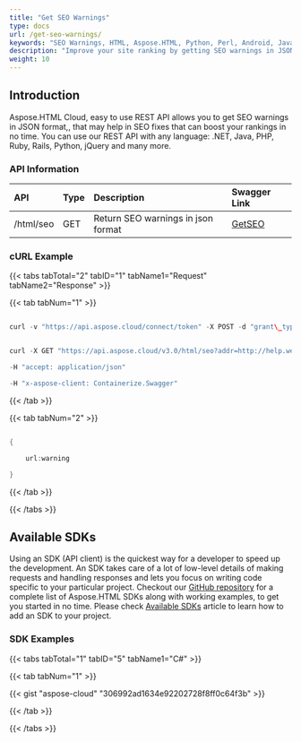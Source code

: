 ```yaml
---
title: "Get SEO Warnings"
type: docs
url: /get-seo-warnings/
keywords: "SEO Warnings, HTML, Aspose.HTML, Python, Perl, Android, Java, .NET,C#, Swift, Go"
description: "Improve your site ranking by getting SEO warnings in JSON format using Aspose.HTML Cloud, a REST API that can be use in any language like .NET, Java, Python, Perl, Ruby, PHP and many more."
weight: 10
---
```


## **Introduction**
Aspose.HTML Cloud, easy to use REST API allows you to get SEO warnings in JSON format,, that may help in SEO fixes that can boost your rankings in no time. You can use our REST API with any language: .NET, Java, PHP, Ruby, Rails, Python, jQuery and many more.
### **API Information**

|**API**|**Type**|**Description**|**Swagger Link**|
| :- | :- | :- | :- |
|/html/seo|GET|Return SEO warnings in json format|[GetSEO](https://apireference.aspose.cloud/html/#/SEO/Get)|
### **cURL Example**
{{< tabs tabTotal="2" tabID="1" tabName1="Request" tabName2="Response" >}}

{{< tab tabNum="1" >}}

```java

curl -v "https://api.aspose.cloud/connect/token" -X POST -d "grant\_type=client\_credentials&client\_id=XXXXX&client\_secret=XXXXX" -H "Content-Type: application/x-www-form-urlencoded" -H "Accept: application/json"

```

```java

curl -X GET "https://api.aspose.cloud/v3.0/html/seo?addr=http://help.websiteos.com/websiteos/example\_of\_a\_simple\_html\_page.htm" 

-H "accept: application/json" 

-H "x-aspose-client: Containerize.Swagger"

```

{{< /tab >}}

{{< tab tabNum="2" >}}

```java

{

	url:warning

}

```

{{< /tab >}}

{{< /tabs >}}
## **Available SDKs**
Using an SDK (API client) is the quickest way for a developer to speed up the development. An SDK takes care of a lot of low-level details of making requests and handling responses and lets you focus on writing code specific to your particular project. Checkout our [GitHub repository](https://github.com/aspose-html-cloud) for a complete list of Aspose.HTML SDKs along with working examples, to get you started in no time. Please check [Available SDKs](/available-sdks/) article to learn how to add an SDK to your project.
### **SDK Examples**
{{< tabs tabTotal="1" tabID="5" tabName1="C#" >}}

{{< tab tabNum="1" >}}

{{< gist "aspose-cloud" "306992ad1634e92202728f8ff0c64f3b" >}}

{{< /tab >}}

{{< /tabs >}}
